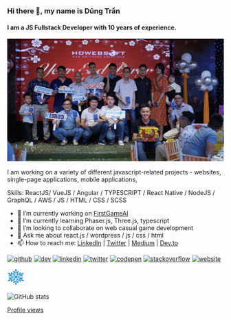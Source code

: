 ### Hi there 👋, my name is Dũng Trần
#### I am a JS Fullstack Developer with 10 years of experience. 
![I am a JavaScript Developer with 10 years of experience. ](/hinh%20cty%20dep.jpg)

I am working on a variety of different javascript-related projects - websites, single-page applications, mobile applications,

Skills: ReactJS/ VueJS / Angular / TYPESCRIPT / React Native / NodeJS / GraphQL / AWS / JS / HTML / CSS / SCSS

- 🔭 I’m currently working on [FirstGameAI](https://github.com/sinhquan/FirstGameAI) 
- 🌱 I’m currently learning Phaser.js, Three.js, typescript 
- 👯 I’m looking to collaborate on web casual game development 
- 💬 Ask me about react.js / wordpress / js / css / html 
- 📫 How to reach me: [LinkedIn](https://www.linkedin.com/in/sinhquan/) | [Twitter](https://twitter.com/dzungtmb) | [Medium](https://medium.com/@sinhquan84) | [Dev.to](https://dev.to/sinhquan) 


[<img src='https://cdn.jsdelivr.net/npm/simple-icons@3.0.1/icons/github.svg' alt='github' height='40'>](https://github.com/sinhquan)  [<img src='https://cdn.jsdelivr.net/npm/simple-icons@3.0.1/icons/dev-dot-to.svg' alt='dev' height='40'>](https://dev.to/sinhquan)  [<img src='https://cdn.jsdelivr.net/npm/simple-icons@3.0.1/icons/linkedin.svg' alt='linkedin' height='40'>](https://www.linkedin.com/in/sinhquan/)  [<img src='https://cdn.jsdelivr.net/npm/simple-icons@3.0.1/icons/twitter.svg' alt='twitter' height='40'>](https://twitter.com/dzungtmb)  [<img src='https://cdn.jsdelivr.net/npm/simple-icons@3.0.1/icons/codepen.svg' alt='codepen' height='40'>](https://codepen.io/sinhquan84)  [<img src='https://cdn.jsdelivr.net/npm/simple-icons@3.0.1/icons/stackoverflow.svg' alt='stackoverflow' height='40'>](https://stackoverflow.com/users/9739541)  [<img src='https://cdn.jsdelivr.net/npm/simple-icons@3.0.1/icons/icloud.svg' alt='website' height='40'>](https://codesandbox.io/u/sinhquan)  

<a href='https://archiveprogram.github.com/'><img src='https://raw.githubusercontent.com/acervenky/animated-github-badges/master/assets/acbadge.gif' width='40' height='40'></a> 

![GitHub stats](https://github-readme-stats.vercel.app/api?username=sinhquan&show_icons=true)  

<!--![Profile views](https://gpvc.arturio.dev/sinhquan)-->
[Profile views](https://sinhquan.github.io)

<!--
**sinhquan/sinhquan** is a ✨ _special_ ✨ repository because its `README.md` (this file) appears on your GitHub profile.

Here are some ideas to get you started:

- 🔭 I’m currently working on ...
- 🌱 I’m currently learning ...
- 👯 I’m looking to collaborate on ...
- 🤔 I’m looking for help with ...
- 💬 Ask me about ...
- 📫 How to reach me: ...
- 😄 Pronouns: ...
- ⚡ Fun fact: ...
-->
